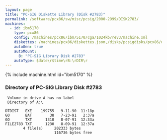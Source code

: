 ```yaml
---
layout: page
title: "PC-SIG Diskette Library (Disk #2783)"
permalink: /software/pcx86/sw/misc/pcsig/2000-2999/DISK2783/
machines:
  - id: ibm5170
    type: pcx86
    config: /machines/pcx86/ibm/5170/cga/1024kb/rev3/machine.xml
    diskettes: /machines/pcx86/diskettes.json,/disks/pcsigdisks/pcx86/diskettes.json
    autoGen: true
    autoMount:
      B: "PC-SIG Library Disk #2783"
    autoType: $date\r$time\rB:\rDIR\r
---
```


{% include machine.html id="ibm5170" %}

### Directory of PC-SIG Library Disk #2783

     Volume in drive A has no label
     Directory of A:\

    DTDIST   EXE    199755   9-11-90  11:18p
    GO       BAT        38   7-23-91   2:37a
    GO       TXT      1310   8-07-91  12:33a
    FILE2783 TXT      1230   8-09-91  12:37a
            4 file(s)     202333 bytes
                          116736 bytes free
